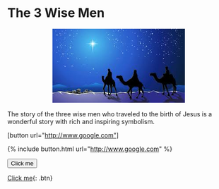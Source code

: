

# The 3 Wise Men


<center>
<img src="../images/wise_men.jpg" alt="Alt text" title="Olive Tree" style="display: inline-block; margin: 0 auto; max-width: 350px">
</center>


The story of the three wise men who traveled to the birth of Jesus is a wonderful story with rich and inspiring symbolism.



[button url="http://www.google.com"]


{% include button.html url="http://www.google.com" %}


<button name="button" onclick="http://www.google.com">Click me</button>


[Click me](http://www.google.com){: .btn}


